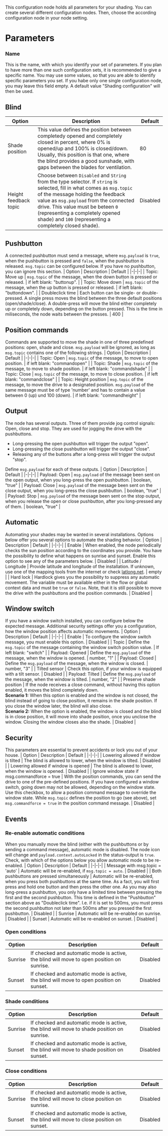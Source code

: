 This configuration node holds all parameters for your shading. You can create several different configuration nodes. Then, choose the according configuration node in your node setting.

# Parameters
### Name
This is the name, with which you identify your set of parameters. If you plan to have more than one such configuration sets, it is recommended to give a specific name. You may use some values, so that you are able to identify specific parameters you set. If you habe only one single configuration node, you may leave this field empty. A default value "Shading configuration" will then be used.

## Blind
| Option | Description | Default |
|-|-|-|
| Shade position | This value defines the position between completedy opened and completely closed in percent, where 0% is opened/up and 100% is closed/down. Usually, this position is that one, where the blind provides a good sunshade, with gaps between the blades for ventilation. | 80 |
| Height feedback topic | Choose between `Disabled` and `String` from the type selector. If `string` is selected, fill in what comes as `msg.topic` of the message holding the feedback value as `msg.payload` from the connected drive. This value must be beteen `0` (representing a completely opened shade) and `100` (representing a completely closed shade). | Disabled |
            
## Pushbutton
A connected pushbutton must send a message, where `msg.payload` is `true`, when the pushbutton is pressed and `false`, when the pushbutton is released. `msg.topic` can be configured below. If you have no pushbutton, you can ignore this section.
| Option | Description | Default |
|-|-|-|
| Topic: Move up | `msg.topic` of the message, when the down button is pressed or released. | if left blank: "buttonup". |
| Topic: Move down | `msg.topic` of the message, when the up button is pressed or released. | if left blank: "buttondown". |
| Doubleclick time | Each button can be single- or double-pressed. A single press moves the blind between the three default positions (open/shade/close). A double-press will move the blind either completely up or completely down, depending on the button pressed. This is the time in miliseconds, the node waits between the presses. | 400 |

## Position commands
Commands are supported to move the shade in one of three predefined positions: open, shade and close. `msg.payload` will be ignored, as long as `msg.topic` contains one of the following strings.
| Option | Description | Default |
|-|-|-|
| Topic: Open | `msg.topic` of the message, to move to open position. | if left blank: "commandopen" |
| Topic: Shade | `msg.topic` of the message, to move to shade position. | if left blank: "commandshade" |
| Topic: Close | `msg.topic` of the message, to move to close position. | if left blank: "commandclose" |
| Topic: Height position | `msg.topic` of the message, to move the drive to a designated position. `msg.payload` of the same message must be of type 'number' and has to contain a value between 0 (up) und 100 (down).  | if left blank: "commandheight" |

## Output
The node has several outputs. Three of them provide jog control signals: Open, close and stop. They are used for jogging the drive with the pushbuttons.
- Long-pressing the open pushbutton will trigger the output "open".
- Long-pressing the close pushbutton will trigger the output "close".
- Releasing any of the buttons after a long-press will trigger the output "stop".

Define `msg.payload` for each of these outputs.
| Option | Description | Default |
|-|-|-|
| Payload: Open | `msg.payload` of the message been sent on the open output, when you long-press the open pushbutton. | boolean, "true" |
| Payload: Close | `msg.payload` of the message been sent on the close output, when you long-press the close pushbutton. | boolean, "true" |
| Payload: Stop | `msg.payload` of the message been sent on the stop output, when you release the open or close pushbutton, after you long-pressed any of them. | boolean, "true" |

## Automatic
Automating your shades may be wanted in several installations. Options below offer you several options to automate the shading behavior.
| Option | Description | Default |
|-|-|-|
| Enable | When enabled, the node periodically checks the sun position according to the coordinates you provide. You have the possibility to define what happens on sunrise and sunset. Enable this option to see any of the parameters below. | Disabled |
| Latitude / Longitude | Provide latitude and longitude of the installation. If unknown, use one of the mapping tools from the internet or check [latlong.net](https://www.latlong.net/). | empty |
| Hard lock | Hardlock gives you the possibility to suppress any automatic movement. The variable must be available either in the flow or global context data and must be `true` or `false`. Note, that it is still possible to move the drive with the pushbuttons and the position commands. | Disabled |

## Window switch
If you have a window switch installed, you can configure below the expected message. Additional security settings offer you a configuration, how the window position affects automatic movements.
| Option | Description | Default |
|-|-|-|
| Enable | To configure the window switch message, you must enable this option. | Disabled |
| Topic | Define the `msg.topic` of the message containing the window switch position value. | If left blank: "switch" |
| Payload: Opened | Define the `msg.payload` of the message, when the window is opened. | number, "1" |
| Payload: Closed | Define the `msg.payload` of the message, when the window is closed. | number, "3" |
| Tilted sensor | Check this option, if your window is equipped with a tilt sensor. | Disabled |
| Payload: Tilted | Define the `msg.payload` of the message, when the window is tilted. | number, "2" |
| Preserve shade position | If the node receives a close command, without having this option enabled, it moves the blind completely down.<br>**Scenario 1:** When this option is enabled and the window is not closed, the blind instead of going to close position, it remains in the shade position. If you close the window later, the blind will also close.<br>**Scenario 2:** When the option is enabled, the window is closed and the blind is in close position, it will move into shade position, once you unclose the window. Closing the window closes also the shade. | Disabled |
        
## Security
This parameters are essential to prevent accidents or lock you out of your house.
| Option | Description | Default |
|-|-|-|
| Lowering allowed if window is tilted | The blind is allowed to lower, when the window is tilted. | Disabled |
| Lowering allowed if window is opened | The blind is allowed to lower, when the window is opened. | Disabled |
| Ignore window state if msg.commandforce = true | With the position commands, you can send the drive to one of the pre-defined positions. If you have configured a window switch, going down may not be allowed, depending on the window state. Use this checkbox, to allow a position command message to override the window state. While `msg.topic` defines the position to go (see above), set `msg.commandforce = true` in the position command message. | Disabled |
            
## Events
### Re-enable automatic conditions
When you manually move the blind (either with the pushbuttons or by sending a command message), automatic mode is disabled. The node icon will change and `payload.context.autoLocked` in the status-output is `true`. Check, with which of the options below you allow automatic mode to be re-enabled.
| Option | Description | Default |
|-|-|-|
| Message with msg.topic = 'auto' | Automatic will be re-enabled, if `msg.topic = auto`. | Disabled |
| Both pushbuttons are pressed simultaneously | Automatic will be re-enabled, when you press both pushbuttons at the same time. As a fact, you will first press and hold one button and then press the other one. As you may also long-press a pushbutton, you only have a limited time between pressing the first and the second pushbutton. This time is defined in the "Pushbutton" section above as "Doubleclick time". I.e. if it is set to 500ms, you must press the second pushbutton not later than 500ms after you pressed the first pushbutton. | Disabled |
| Sunrise | Automatic will be re-enabled on sunrise. | Disabled |
| Sunset | Automatic will be re-enabled on sunset. | Disabled |
### Open conditions
| Option | Description | Default |
|-|-|-|
| Sunrise | If checked and automatic mode is active, the blind will move to open position on sunrise. | Disabled |
| Sunset | If checked and automatic mode is active, the blind will move to open position on sunset. | Disabled |
### Shade conditions
| Option | Description | Default |
|-|-|-|
| Sunrise | If checked and automatic mode is active, the blind will move to shade position on sunrise. | Disabled |
| Sunset | If checked and automatic mode is active, the blind will move to shade position on sunset. | Disabled |
### Close conditions
| Option | Description | Default |
|-|-|-|
| Sunrise | If checked and automatic mode is active, the blind will move to close position on sunrise. | Disabled |
| Sunset | If checked and automatic mode is active, the blind will move to close position on sunset. | Disabled |